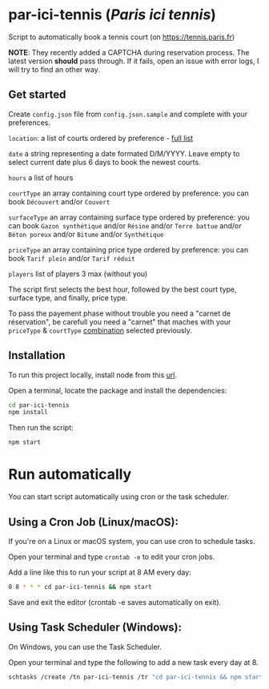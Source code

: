 # par-ici-tennis (_Paris ici tennis_)

Script to automatically book a tennis court (on https://tennis.paris.fr)

**NOTE**: They recently added a CAPTCHA during reservation process. The latest version **should** pass through. If it fails, open an issue with error logs, I will try to find an other way.

## Get started

Create `config.json` file from `config.json.sample` and complete with your preferences.

`location`: a list of courts ordered by preference - [full list](https://tennis.paris.fr/tennis/jsp/site/Portal.jsp?page=tennisParisien&view=les_tennis_parisiens)

`date` a string representing a date formated D/M/YYYY. Leave empty to select current date plus 6 days to book the newest courts.

`hours` a list of hours

`courtType` an array containing court type ordered by preference: you can book `Découvert` and/or `Couvert`

`surfaceType` an array containing surface type ordered by preference: you can book `Gazon synthétique` and/or `Résine` and/or `Terre battue` and/or `Béton poreux` and/or `Bitume` and/or `Synthétique`

`priceType` an array containing price type ordered by preference: you can book `Tarif plein` and/or `Tarif réduit`

`players` list of players 3 max (without you)

The script first selects the best hour, followed by the best court type, surface type, and finally, price type.

To pass the payement phase without trouble you need a "carnet de réservation", be carefull you need a "carnet" that maches with your `priceType` & `courtType` [combination](https://tennis.paris.fr/tennis/jsp/site/Portal.jsp?page=rate&view=les_tarifs) selected previously.

## Installation

To run this project locally, install node from this [url](https://nodejs.org/en/download/prebuilt-installer).

Open a terminal, locate the package and install the dependencies:

```sh
cd par-ici-tennis
npm install
```

Then run the script:

```sh
npm start
```

# Run automatically

You can start script automatically using cron or the task scheduler.

## Using a Cron Job (Linux/macOS):

If you're on a Linux or macOS system, you can use cron to schedule tasks.

Open your terminal and type `crontab -e` to edit your cron jobs.

Add a line like this to run your script at 8 AM every day:

```sh
0 8 * * * cd par-ici-tennis && npm start
```

Save and exit the editor (crontab -e saves automatically on exit).

## Using Task Scheduler (Windows):

On Windows, you can use the Task Scheduler.

Open your terminal and type the following to add a new task every day at 8.

```sh
schtasks /create /tn par-ici-tennis /tr "cd par-ici-tennis && npm start" /sc daily /st 08:00
```
